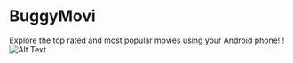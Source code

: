 # BuggyMovi
Explore the top rated and most popular movies using your Android phone!!!
![Alt Text](http://media.giphy.com/media/26BRDHiehxEDSZjQ4/giphy.gif)
